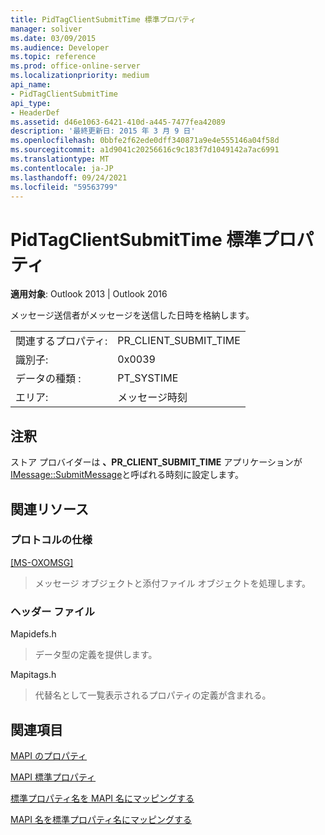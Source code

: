 ```yaml
---
title: PidTagClientSubmitTime 標準プロパティ
manager: soliver
ms.date: 03/09/2015
ms.audience: Developer
ms.topic: reference
ms.prod: office-online-server
ms.localizationpriority: medium
api_name:
- PidTagClientSubmitTime
api_type:
- HeaderDef
ms.assetid: d46e1063-6421-410d-a445-7477fea42089
description: '最終更新日: 2015 年 3 月 9 日'
ms.openlocfilehash: 0bbfe2f62ede0dff340871a9e4e555146a04f58d
ms.sourcegitcommit: a1d9041c20256616c9c183f7d1049142a7ac6991
ms.translationtype: MT
ms.contentlocale: ja-JP
ms.lasthandoff: 09/24/2021
ms.locfileid: "59563799"
---
```

# <a name="pidtagclientsubmittime-canonical-property"></a>PidTagClientSubmitTime 標準プロパティ

  
  
**適用対象**: Outlook 2013 | Outlook 2016 
  
メッセージ送信者がメッセージを送信した日時を格納します。 
  
|||
|:-----|:-----|
|関連するプロパティ:  <br/> |PR_CLIENT_SUBMIT_TIME  <br/> |
|識別子:  <br/> |0x0039  <br/> |
|データの種類 :   <br/> |PT_SYSTIME  <br/> |
|エリア:  <br/> |メッセージ時刻  <br/> |
   
## <a name="remarks"></a>注釈

ストア プロバイダーは **、PR_CLIENT_SUBMIT_TIME** アプリケーションが [IMessage::SubmitMessage](imessage-submitmessage.md)と呼ばれる時刻に設定します。 
  
## <a name="related-resources"></a>関連リソース

### <a name="protocol-specifications"></a>プロトコルの仕様

[[MS-OXOMSG]](https://msdn.microsoft.com/library/daa9120f-f325-4afb-a738-28f91049ab3c%28Office.15%29.aspx)
  
> メッセージ オブジェクトと添付ファイル オブジェクトを処理します。
    
### <a name="header-files"></a>ヘッダー ファイル

Mapidefs.h
  
> データ型の定義を提供します。
    
Mapitags.h
  
> 代替名として一覧表示されるプロパティの定義が含まれる。
    
## <a name="see-also"></a>関連項目



[MAPI のプロパティ](mapi-properties.md)
  
[MAPI 標準プロパティ](mapi-canonical-properties.md)
  
[標準プロパティ名を MAPI 名にマッピングする](mapping-canonical-property-names-to-mapi-names.md)
  
[MAPI 名を標準プロパティ名にマッピングする](mapping-mapi-names-to-canonical-property-names.md)

